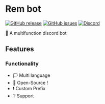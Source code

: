 # Rem bot
[![GitHub release](https://img.shields.io/github/release/PseudoIllyes/Rem)](https://GitHub.com/PseudoIllyes/Rem/releases/)
[![GitHub issues](https://img.shields.io/github/issues/PseudoIllyes/Rem)](https://GitHub.com/PseudoIllyes/Rem/issues/)
[![Discord](https://discord.com/api/guilds/708688488815525911/widget.png?style=shield)](https://discord.gg/eF5UVPS)

🤖 A multifunction discord bot



## Features

### Functionality

- 🏳 Multi language
- 💾 Open-Source !
- ❗ Custom Prefix
- ❔ Support
